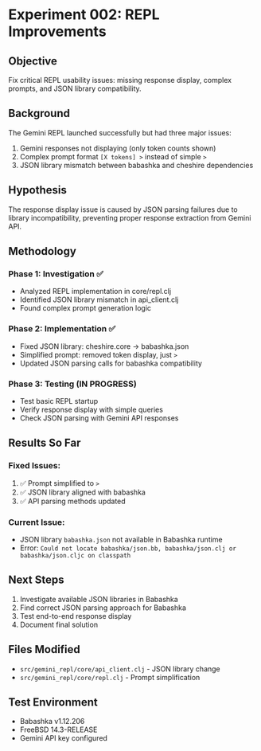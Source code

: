 # Experiment 002: REPL Improvements

## Objective
Fix critical REPL usability issues: missing response display, complex prompts, and JSON library compatibility.

## Background
The Gemini REPL launched successfully but had three major issues:
1. Gemini responses not displaying (only token counts shown)
2. Complex prompt format `[X tokens] >` instead of simple `>`
3. JSON library mismatch between babashka and cheshire dependencies

## Hypothesis
The response display issue is caused by JSON parsing failures due to library incompatibility, preventing proper response extraction from Gemini API.

## Methodology

### Phase 1: Investigation ✅
- Analyzed REPL implementation in core/repl.clj
- Identified JSON library mismatch in api_client.clj
- Found complex prompt generation logic

### Phase 2: Implementation ✅
- Fixed JSON library: cheshire.core → babashka.json
- Simplified prompt: removed token display, just `> `
- Updated JSON parsing calls for babashka compatibility

### Phase 3: Testing (IN PROGRESS)
- Test basic REPL startup
- Verify response display with simple queries
- Check JSON parsing with Gemini API responses

## Results So Far

### Fixed Issues:
1. ✅ Prompt simplified to `> `
2. ✅ JSON library aligned with babashka
3. ✅ API parsing methods updated

### Current Issue:
- JSON library `babashka.json` not available in Babashka runtime
- Error: `Could not locate babashka/json.bb, babashka/json.clj or babashka/json.cljc on classpath`

## Next Steps
1. Investigate available JSON libraries in Babashka
2. Find correct JSON parsing approach for Babashka
3. Test end-to-end response display
4. Document final solution

## Files Modified
- `src/gemini_repl/core/api_client.clj` - JSON library change
- `src/gemini_repl/core/repl.clj` - Prompt simplification

## Test Environment
- Babashka v1.12.206
- FreeBSD 14.3-RELEASE
- Gemini API key configured